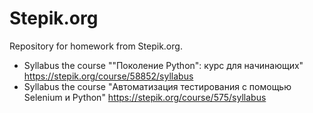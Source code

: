 # **Stepik.org**

Repository for homework from Stepik.org. 

* Syllabus the course ""Поколение Python": курс для начинающих" https://stepik.org/course/58852/syllabus
* Syllabus the course  "Автоматизация тестирования с помощью Selenium и Python" https://stepik.org/course/575/syllabus

